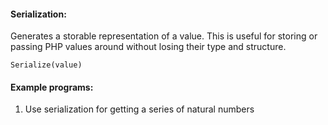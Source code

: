 #### Serialization:

Generates a storable representation of a value. This is useful for storing or passing PHP values around without losing their type and structure.

``` Serialize(value) ```


#### Example programs:

1. Use serialization for getting a series of natural numbers
